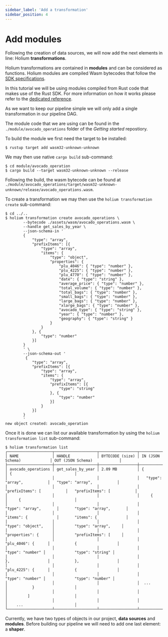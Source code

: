 ```yaml
---
sidebar_label: 'Add a transformation'
sidebar_position: 4
---
```


# Add modules

Following the creation of data sources, we will now add the next elements in line: Holium **transformations**.

Holium transformations are contained in **modules** and can be considered as functions. Holium
modules are compiled Wasm bytecodes that follow the [SDK specifications](../reference/sdk/specifications.md).

In this tutorial we will be using modules compiled from Rust code that makes use of the Rust SDK. For 
more information on how it works please refer to the [dedicated reference](../reference/sdk/rust-sdk/usage.md).

As we want to keep our pipeline simple we will only add a single transformation in our pipeline DAG.

The module code that we are using can be found in the `./module/avocado_operations` folder of the
_Getting started_ repostiory.

To build the module we first need the target to be installed:
```shell
$ rustup target add wasm32-unknown-unknown
```

We may then use native `cargo build` sub-command:
```shell
$ cd module/avocado_operation
$ cargo build --target wasm32-unknown-unknown --release
```

Following the build, the wasm bytecode can be found at `./module/avocado_operations/target/wasm32-unknown-unknown/release/avocado_operations.wasm`.


To create a transformation we may then use the `holium transformation create` sub-command:

```shell
$ cd ../..
$ holium transformation create avocado_operations \
        --bytecode ./assets/wasm/avocado_operations.wasm \
        --handle get_sales_by_year \
        --json-schema-in '
        {
            "type": "array",
            "prefixItems": [{
                "type": "array",
                "items": {
                    "type": "object",
                    "properties": {
                        "plu_4046": { "type": "number" },
                        "plu_4225": { "type": "number" },
                        "plu_4770": { "type": "number" },
                        "date": { "type": "string" },
                        "average_price": { "type": "number" },
                        "total_volume": { "type": "number" },
                        "total_bags": { "type": "number" },
                        "small_bags": { "type": "number" },
                        "large_bags": { "type": "number" },
                        "xlarge_bags": { "type": "number" },
                        "avocado_type": { "type": "string" },
                        "year": { "type": "number" },
                        "geography": { "type": "string" }
                    }
                }
            }, {
                "type": "number"
            }]
        }
        ' \
        --json-schema-out '
         {
            "type": "array",
            "prefixItems": [{
                "type": "array",
                "items": {
                    "type": "array",
                    "prefixItems": [{
                        "type": "string"
                    }, {
                        "type": "number"
                    }]
                }
            }]
        }
        '
new object created: avocado_operation
```


Once it is done we can list our available transformation by using the `holium transformation list`
sub-command:

```shell
$ holium transformation list
┌────────────────────┬───────────────────┬─────────────────┬──────────────────────────────┬──────────────────────────────┐
│ NAME               │ HANDLE            │ BYTECODE (size) │ IN (JSON Schema)             │ OUT (JSON Schema)            │
├────────────────────┼───────────────────┼─────────────────┼──────────────────────────────┼──────────────────────────────┤
│ avocado_operations │ get_sales_by_year │ 2.09 MB         │ {                            │ {                            │
│                    │                   │                 │   "type": "array",           │   "type": "array",           │
│                    │                   │                 │   "prefixItems": [           │   "prefixItems": [           │
│                    │                   │                 │     {                        │     {                        │
│                    │                   │                 │       "type": "array",       │       "type": "array",       │
│                    │                   │                 │       "items": {             │       "items": {             │
│                    │                   │                 │         "type": "object",    │         "type": "array",     │
│                    │                   │                 │         "properties": {      │         "prefixItems": [     │
│                    │                   │                 │           "plu_4046": {      │           {                  │
│                    │                   │                 │             "type": "number" │             "type": "string" │
│                    │                   │                 │           },                 │           },                 │
│                    │                   │                 │           "plu_4225": {      │           {                  │
│                    │                   │                 │             "type": "number" │             "type": "number" │
│                    │                   │                 │  ...                         │           }                  │
│                    │                   │                 │                              │         ]                    │
│                    │                   │                 │                              │    ...                       │
└────────────────────┴───────────────────┴─────────────────┴──────────────────────────────┴──────────────────────────────┘
```

Currently, we have two types of objects in our project, **data sources** and **modules**. Before building our
pipeline we will need to add one last element: a **shaper**.

